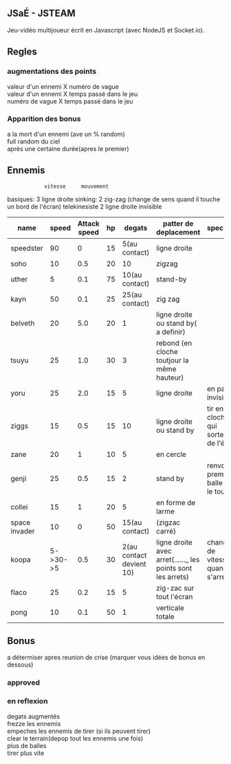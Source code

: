 ## JSaÉ - JSTEAM

Jeu-vidéo multijoueur écrit en Javascript (avec NodeJS et Socket.io).

## Regles

### augmentations des points

valeur d'un ennemi X numéro de vague \
valeur d'un ennemi X temps passé dans le jeu \
numéro de vague X temps passé dans le jeu

### Apparition des bonus

a la mort d'un ennemi (ave un % random) \
full random du ciel \
après une certaine durée(apres le premier)

## Ennemis

                vitesse     mouvement
 basiques:      3           ligne droite
 sinking:       2           zig-zag (change de sens quand il touche un bord de l'écran)
 telekinesiste  2           ligne droite invisible

 | name          | speed    | Attack speed | hp  | degats                   | patter de deplacement                                             | specialité                              |
|---------------|----------|--------------|-----|--------------------------|-------------------------------------------------------------------|-----------------------------------------|
| speedster     | 90       | 0            | 15  | 5(au contact)            | ligne droite                                                      |                                         |
| soho          | 10       | 0.5          | 20  | 10                       | zigzag                                                            |                                         |
| uther         | 5        | 0.1          | 75  | 10(au contact)           | stand-by                                                          |                                         |
| kayn          | 50       | 0.1          | 25  | 25(au contact)           | zig zag                                                           |                                         |
| belveth       | 20       | 5.0          | 20  | 1                        | ligne droite ou stand by( a definir)                              |                                         |
| tsuyu         | 25       | 1.0          | 30  | 3                        | rebond (en cloche toutjour la même hauteur)                       |                                         |
| yoru          | 25       | 2.0          | 15  | 5                        | ligne droite                                                      | en partie invisible                     |
| ziggs         | 15       | 0.5          | 15  | 10                       | ligne droite ou stand by                                          | tir en cloche qui sortent de l'écran    |
| zane          | 20       | 1            | 10  | 5                        | en cercle                                                         |                                         |
| genji         | 25       | 0.5          | 15  | 2                        | stand by                                                          | renvoie la première balle qui le touche |
| collei        | 15       | 1            | 20  | 5                        | en forme de larme                                                 |                                         |
| space invader | 10       | 0            | 50  | 15(au contact)           | (zigzac carré)                                                    |                                         |
| koopa         | 5->30->5 | 0.5          | 30  | 2(au contact devient 10) | ligne droite avec arret(_._._._._._._ les points sont les arrets) | change de vitesse quand il s'arrete     |
| flaco         | 25       | 0.2          | 15  | 5                        | zig-zac sur tout l'écran                                          |                                         |
| pong          | 10       | 0.1          | 50  | 1                        | verticale totale                                                  |                                         |
## Bonus

a détermiser apres reunion de crise (marquer vous idées de bonus en dessous)

### approved

### en reflexion

degats augmentés \
frezze les ennemis \
empeches les ennemis de tirer (si ils peuvent tirer) \
clear le terrain(depop tout les ennemis une fois) \
plus de balles \
tirer plus vite